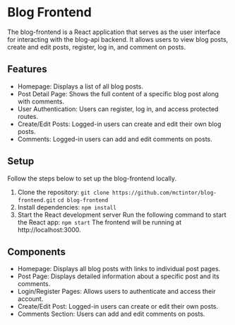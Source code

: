 # Blog Frontend
The blog-frontend is a React application that serves as the user interface for interacting with the blog-api backend. It allows users to view blog posts, create and edit posts, register, log in, and comment on posts.

## Features
- Homepage: Displays a list of all blog posts.
- Post Detail Page: Shows the full content of a specific blog post along with comments.
- User Authentication: Users can register, log in, and access protected routes.
- Create/Edit Posts: Logged-in users can create and edit their own blog posts.
- Comments: Logged-in users can add and edit comments on posts.

## Setup
Follow the steps below to set up the blog-frontend locally.

1. Clone the repository:
`git clone https://github.com/mctintor/blog-frontend.git`
`cd blog-frontend`
2. Install dependencies:
`npm install`
3. Start the React development server
Run the following command to start the React app:
`npm start`
The frontend will be running at http://localhost:3000.

## Components
- Homepage: Displays all blog posts with links to individual post pages.
- Post Page: Displays detailed information about a specific post and its comments.
- Login/Register Pages: Allows users to authenticate and access their account.
- Create/Edit Post: Logged-in users can create or edit their own posts.
- Comments Section: Users can add and edit comments on posts.
